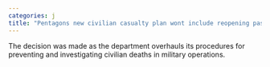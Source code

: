 ```yaml
---
categories: j
title: "Pentagons new civilian casualty plan wont include reopening past cases"
---
```

The decision was made as the department overhauls its procedures for preventing and investigating civilian deaths in military operations.